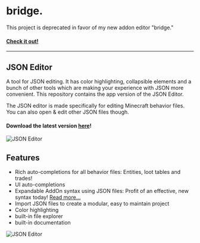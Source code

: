 # bridge.
This project is deprecated in favor of my new addon editor "bridge."
#### [Check it out!](https://github.com/solvedDev/bridge./)




-------------



## JSON Editor
A tool for JSON editing. It has color highlighting, collapsible elements and a bunch of other tools which are making your experience with JSON more convenient.
This repository contains the app version of the JSON Editor.

The JSON editor is made specifically for editing Minecraft behavior files. You can also open & edit other JSON files though.
#### Download the latest version [here](https://github.com/solvedDev/JSON-Editor-App/releases)!
![JSON Editor](https://pbs.twimg.com/media/DjRLl7HXcAAHUWK.jpg)

## Features
 - Rich auto-completions for all behavior files: Entities, loot tables and trades!
 - UI auto-completions
 - Expandable AddOn syntax using JSON files: Profit of an effective, new syntax today! [Read more...](https://gist.github.com/solvedDev/5ca88801821769e0082f63b18a7b3f32)
 - Import JSON files to create a modular, easy to maintain project
 - Color highlighting
 - built-in file explorer
 - built-in documentation


![JSON Editor](https://pbs.twimg.com/media/DjRLl7OXsAAtXIp.jpg)
